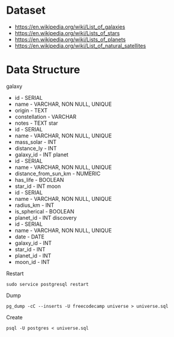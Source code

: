 # Dataset
- https://en.wikipedia.org/wiki/List_of_galaxies
- https://en.wikipedia.org/wiki/Lists_of_stars
- https://en.wikipedia.org/wiki/Lists_of_planets
- https://en.wikipedia.org/wiki/List_of_natural_satellites

# Data Structure 
galaxy
- id - SERIAL
- name - VARCHAR, NON NULL, UNIQUE
- origin - TEXT
- constellation - VARCHAR
- notes - TEXT
star
- id - SERIAL
- name - VARCHAR, NON NULL, UNIQUE
- mass_solar - INT
- distance_ly - INT
- galaxy_id - INT
planet
- id - SERIAL
- name - VARCHAR, NON NULL, UNIQUE
- distance_from_sun_km - NUMERIC
- has_life - BOOLEAN
- star_id - INT
moon
- id - SERIAL
- name - VARCHAR, NON NULL, UNIQUE
- radius_km - INT
- is_spherical - BOOLEAN
- planet_id - INT
discovery
- id - SERIAL
- name - VARCHAR, NON NULL, UNIQUE
- date - DATE
- galaxy_id - INT
- star_id - INT
- planet_id - INT
- moon_id - INT

Restart
```
sudo service postgresql restart
```

Dump 
```
pg_dump -cC --inserts -U freecodecamp universe > universe.sql
```

Create
```
psql -U postgres < universe.sql
```
